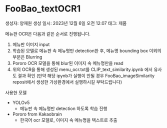 # FooBao_textOCR1

생성자: 양재원
생성 일시: 2023년 12월 6일 오전 12:07
태그: 제품

메뉴판 OCR은 다음과 같은 순서로 진행됩니다.

1. 메뉴판 이미지 input
2. 학습된 모델로 메뉴판 속 메뉴명만 detection한 후, 메뉴명 bounding box 이외의 부분은 Blurring
3. Pororo OCR 모델을 통해 blur된 이미지 속 메뉴명만을 read
4. 위의 OCR을 통해 생성된 menu_ocr.txt를 CLIP_text_similarity.ipynb 에서 유사도 결과 확인
   (만약 해당 ipynb가 실행이 안될 경우 FooBao_imageSimilarity reposit에서 생성한 가상환경에서 실행하시길 부탁드립니다)

사용한 모델

- YOLOv5
    - 메뉴판 속 메뉴명만 detection 하도록 학습 진행
- Pororo from Kakaobrain
    - 한국어 ocr 모델로, 이미지 속 메뉴명을 텍스트로 추출
